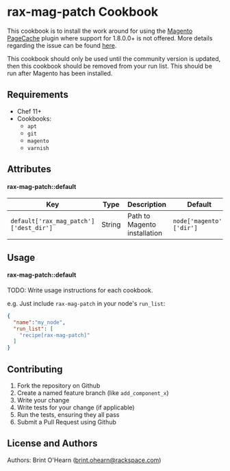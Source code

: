 rax-mag-patch Cookbook
======================
This cookbook is to install the work around for using the [Magento PageCache][]
plugin where support for 1.8.0.0+ is not offered. More details regarding the
issue can be found [here][].

This cookbook should only be used until the community version is updated, then
this cookbook should be removed from your run list. This should be run after
Magento has been installed.

Requirements
------------
* Chef 11+
* Cookbooks:
  * `apt`
  * `git`
  * `magento`
  * `varnish`


Attributes
----------
#### rax-mag-patch::default
Key|Type|Description|Default
-|-|-|-
`default['rax_mag_patch']['dest_dir']`|String|Path to Magento installation|`node['magento']['dir']`


Usage
-----
#### rax-mag-patch::default
TODO: Write usage instructions for each cookbook.

e.g.
Just include `rax-mag-patch` in your node's `run_list`:

```json
{
  "name":"my_node",
  "run_list": [
    "recipe[rax-mag-patch]"
  ]
}
```

Contributing
------------

1. Fork the repository on Github
2. Create a named feature branch (like `add_component_x`)
3. Write your change
4. Write tests for your change (if applicable)
5. Run the tests, ensuring they all pass
6. Submit a Pull Request using Github

License and Authors
-------------------
Authors: Brint O'Hearn (<brint.ohearn@rackspace.com>)

[Magento PageCache]: https://github.com/PHOENIX-MEDIA/Magento-PageCache-powered-by-Varnish
[here]: https://github.com/PHOENIX-MEDIA/Magento-PageCache-powered-by-Varnish/issues/6
